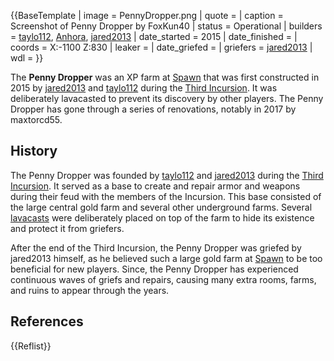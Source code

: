{{BaseTemplate
| image = PennyDropper.png
| quote =
| caption = Screenshot of Penny Dropper by FoxKun40
| status = Operational
| builders = [taylo112](https://2b2t.miraheze.org/wiki/taylo112), [Anhora](https://2b2t.miraheze.org/wiki/Anhora), [jared2013](https://2b2t.miraheze.org/wiki/jared2013)
| date_started = 2015
| date_finished =
| coords = X:-1100 Z:830
| leaker =
| date_griefed =
| griefers = [jared2013](https://2b2t.miraheze.org/wiki/jared2013)
| wdl =
}}

The **Penny Dropper** was an XP farm at [Spawn](https://2b2t.miraheze.org/wiki/Spawn) that was first constructed in 2015 by [jared2013](https://2b2t.miraheze.org/wiki/jared2013) and [taylo112](https://2b2t.miraheze.org/wiki/taylo112) during the [Third Incursion](https://2b2t.miraheze.org/wiki/Third_Incursion). It was deliberately lavacasted to prevent its discovery by other players. The Penny Dropper has gone through a series of renovations, notably in 2017 by maxtorcd55.

## History
The Penny Dropper was founded by [taylo112](https://2b2t.miraheze.org/wiki/taylo112) and [jared2013](https://2b2t.miraheze.org/wiki/jared2013) during the [Third Incursion](https://2b2t.miraheze.org/wiki/Third_Incursion). It served as a base to create and repair armor and weapons during their feud with the members of the Incursion. This base consisted of the large central gold farm and several other underground farms. Several [lavacasts](https://2b2t.miraheze.org/wiki/Lavacast) were deliberately placed on top of the farm to hide its existence and protect it from griefers.

After the end of the Third Incursion, the Penny Dropper was griefed by jared2013 himself, as he believed such a large gold farm at [Spawn](https://2b2t.miraheze.org/wiki/Spawn) to be too beneficial for new players. Since, the Penny Dropper has experienced continuous waves of griefs and repairs, causing many extra rooms, farms, and ruins to appear through the years.

## References
{{Reflist}}